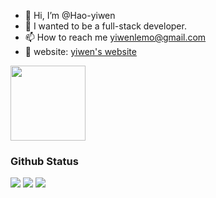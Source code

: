 - 👋 Hi, I’m @Hao-yiwen
- 👀 I wanted to be a full-stack developer.
- 📫 How to reach me yiwenlemo@gmail.com
- 🌱 website: [yiwen's website](https://hao-yiwen.github.io/yiwen-blog-website/)

<img height="120px" src="https://github-readme-stats.vercel.app/api/top-langs/?username=Hao-yiwen&hide=html&hide_title=true&hide_border=true&layout=compact&langs_count=7&exclude_repo=comp426,Redventures-Movie-Quotes&text_color=000&icon_color=fff&bg_color=0,52fa5a,4dfcff,c64dff&theme=graywhite">

### Github Status
![](https://github-readme-stats.vercel.app/api?username=Hao-yiwen&theme=gruvbox) ![](https://github-profile-summary-cards.vercel.app/api/cards/repos-per-language?username=Hao-yiwen&theme=dracula) ![](https://github-profile-summary-cards.vercel.app/api/cards/most-commit-language?username=Hao-yiwen&theme=dracula)
